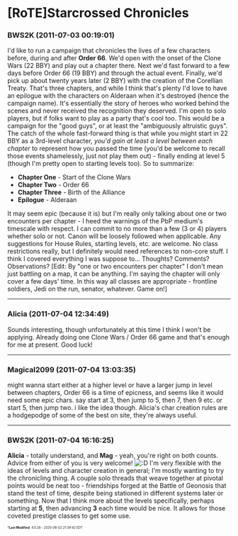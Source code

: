 # [RoTE]Starcrossed Chronicles

### **BWS2K** (2011-07-03 00:19:01)

I'd like to run a campaign that chronicles the lives of a few characters before, during and after **Order 66**. We'd open with the onset of the Clone Wars (22 BBY) and play out a chapter there. Next we'd fast forward to a few days before Order 66 (19 BBY) and through the actual event. Finally, we'd pick up about twenty years later (2 BBY) with the creation of the Corellian Treaty. That's three chapters, and while I think that's plenty I'd love to have an epilogue with the characters on Alderaan when it's destroyed (hence the campaign name). It's essentially the story of heroes who worked behind the scenes and never received the recognition they deserved.
I'm open to solo players, but if folks want to play as a party that's cool too. This would be a campaign for the "good guys", or at least the "ambiguously altruistic guys". The catch of the whole fast-forward thing is that while you might start in 22 BBY as a 3rd-level character, *you'd gain at least a level between each chapter* to represent how you passed the time (you'd be welcome to recall those events shamelessly, just not play them out) - finally ending at level 5 (though I'm pretty open to starting levels too).
So to summarize:

* **Chapter One** - Start of the Clone Wars
* **Chapter Two** - Order 66
* **Chapter Three** - Birth of the Alliance
* **Epilogue** - Alderaan

It may seem epic (because it is) but I'm really only talking about one or two encounters per chapter - I heed the warnings of the PbP medium's timescale with respect. I can commit to no more than a few (3 or 4) players whether solo or not. Canon will be loosely followed when applicable. Any suggestions for House Rules, starting levels, etc. are welcome. No class restrictions really, but I definitely would need references to non-core stuff. I think I covered everything I was suppose to... Thoughts? Comments? Observations?
[Edit: By "one or two encounters per chapter" I don't mean just battling on a map, it can be anything. I'm saying the chapter will only cover a few days' time. In this way all classes are appropriate - frontline soldiers, Jedi on the run, senator, whatever. Game on!]

---

### **Alicia** (2011-07-04 12:34:49)

Sounds interesting, though unfortunately at this time I think I won't be applying. Already doing one Clone Wars / Order 66 game and that's enough for me at present.
Good luck!

---

### **Magical2099** (2011-07-04 13:03:35)

might wanna start either at a higher level or have a larger jump in level between chapters, Order 66 is a time of epicness, and seems like it would need some epic chars. say start at 3, then jump to 5, then 7, then 9 etc. or start 5, then jump two. i like the idea though. Alicia's char creation rules are a hodgepodge of some of the best on site, they're always useful.

---

### **BWS2K** (2011-07-04 16:16:25)

**Alicia** - totally understand, and **Mag** - yeah, you're right on both counts. Advice from either of you is very welcome! <!-- s:D -->![:D](https://i.ibb.co/MDcFvFDD/icon-e-biggrin.gif)<!-- s:D -->
I'm very flexible with the ideas of levels and character creation in general; I'm mostly wanting to try the chronicling thing. A couple solo threads that weave together at pivotal points would be neat too - friendships forged at the Battle of Geonosis that stand the test of time, despite being stationed in different systems later or something.
Now that I think more about the levels specifically, perhaps starting at **5**, then advancing **3** each time would be nice. It allows for those coveted prestige classes to get some use.



<span style="font-size: 0.5em;">***Last Modified**: 4.0.28 - *2025-06-02 21:38:42 EDT*</span>